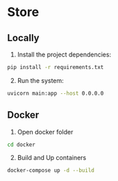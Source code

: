 # Store

## Locally

1. Install the project dependencies:
```bash
pip install -r requirements.txt
```
2. Run the system:
```bash
uvicorn main:app --host 0.0.0.0
```

## Docker

1. Open docker folder
```bash
cd docker
```
2. Build and Up containers
```bash
docker-compose up -d --build
```